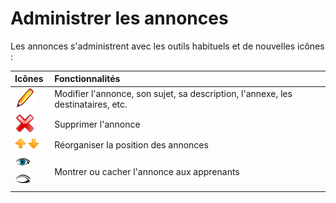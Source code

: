 # Administrer les annonces

Les annonces s'administrent avec les outils habituels et de nouvelles icônes :

| Icônes | Fonctionnalités |
| :--- | :--- |
| ![](../../.gitbook/assets/graficos71%20%285%29.png) | Modifier l'annonce, son sujet, sa description, l'annexe, les destinataires, etc. |
| ![](../../.gitbook/assets/graficos72%20%285%29.png) | Supprimer l'annonce |
| ![](../../.gitbook/assets/graficos73%20%285%29.png) | Réorganiser la position des annonces |
| ![](../../.gitbook/assets/visible.png)![](../../.gitbook/assets/invisible.png) | Montrer ou cacher l'annonce aux apprenants |


